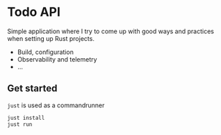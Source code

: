 # Todo API

Simple application where I try to come up with good ways and practices
when setting up Rust projects.

* Build, configuration
* Observability and telemetry
* ...

## Get started

`just` is used as a commandrunner

```bash
just install
just run
```
